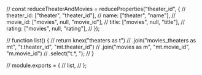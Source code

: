 // const reduceTheaterAndMovies = reduceProperties("theater_id", {
//   theater_id: ["theater", "theater_id"],
//   name: ["theater", "name"],
//   movie_id: ["movies", null, "movie_id"],
//   title: ["movies", null, "title"],
//   rating: ["movies", null, "rating"],
// });

// function list() {
//   return knex("theaters as t")
//     .join("movies_theaters as mt", "t.theater_id", "mt.theater_id")
//     .join("movies as m", "mt.movie_id", "m.movie_id")
//     .select("t.*, ");
// }

// module.exports = {
//   list,
// };
